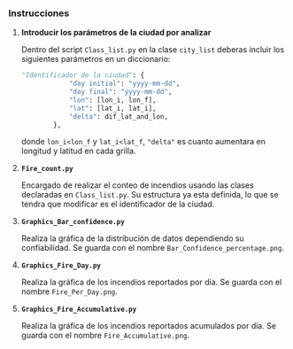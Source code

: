 ### Instrucciones

1. **Introducir los parámetros de la ciudad por analizar**

   Dentro del script `Class_list.py` en la clase `city_list` deberas incluir los siguientes parámetros en un diccionario:

   ```python
   "Identificador de la ciudad": {
               "day initial": "yyyy-mm-dd",
               "day final": "yyyy-mm-dd",
               "lon": [lon_i, lon_f],
               "lat": [lat_i, lat_i],
               "delta": dif_lat_and_lon,
           },
   ```

   donde `lon_i<lon_f` y `lat_i<lat_f`, `"delta"` es cuanto aumentara en longitud y latitud en cada grilla.

2. **`Fire_count.py`**

   Encargado de realizar el conteo de incendios usando las clases declaradas en `Class_list.py`. Su estructura ya esta definida, lo que se tendra que modificar es el identificador de la ciudad.

3. **`Graphics_Bar_confidence.py`**

   Realiza la gráfica de la distribución de datos dependiendo su confiabilidad. Se guarda con el nombre `Bar_Confidence_percentage.png`.

4. **`Graphics_Fire_Day.py`**

   Realiza la gráfica de los incendios reportados por dia. Se guarda con el nombre `Fire_Per_Day.png`.

5. **`Graphics_Fire_Accumulative.py`**

   Realiza la gráfica de los incendios reportados acumulados por día. Se guarda con el nombre `Fire_Accumulative.png`.
